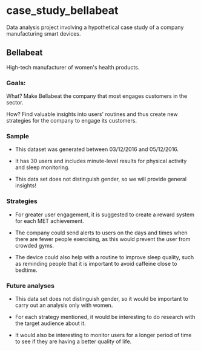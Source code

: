 # case_study_bellabeat
Data analysis project involving a hypothetical case study of a company manufacturing smart devices.

## Bellabeat
High-tech manufacturer of women's health products.

### Goals:
What?	Make Bellabeat the company that most engages 	customers in the sector.
 
How?	Find valuable insights into users' routines and 	thus create new strategies for the company to 	engage its customers.

### Sample

* This dataset was generated between 03/12/2016 and 05/12/2016.

* It has 30 users and includes minute-level results for physical activity and sleep monitoring.

* This data set does not distinguish gender, so we will provide general insights!

### Strategies

* For greater user engagement, it is suggested to create a reward system for each MET achievement.

* The company could send alerts to users on the days and times when there are fewer people exercising, as this would prevent the user from crowded gyms.

* The device could also help with a routine to improve sleep quality, such as reminding people that it is important to avoid caffeine close to bedtime.

### Future analyses

* This data set does not distinguish gender, so it would be important to carry out an analysis only with women.

* For each strategy mentioned, it would be interesting to do research with the target audience about it.

* It would also be interesting to monitor users for a longer period of time to see if they are having a better quality of life.





